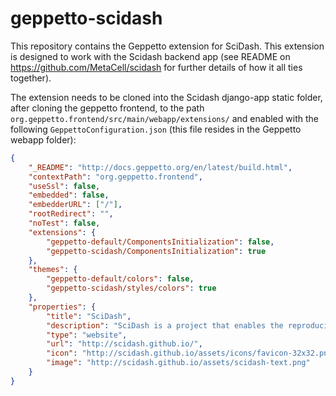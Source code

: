 # geppetto-scidash

This repository contains the Geppetto extension for SciDash. This extension is designed to work with the Scidash backend app (see README on https://github.com/MetaCell/scidash for further details of how it all ties together).

The extension needs to be cloned into the Scidash django-app static folder, after cloning the geppetto frontend, to the path `org.geppetto.frontend/src/main/webapp/extensions/` and enabled with the following `GeppettoConfiguration.json` (this file resides in the Geppetto webapp folder):

```json
{
	"_README": "http://docs.geppetto.org/en/latest/build.html",
	"contextPath": "org.geppetto.frontend",
	"useSsl": false,
	"embedded": false,
	"embedderURL": ["/"],
	"rootRedirect": "",
	"noTest": false,
	"extensions": {
		"geppetto-default/ComponentsInitialization": false,
		"geppetto-scidash/ComponentsInitialization": true
	},
	"themes": {
		"geppetto-default/colors": false,
		"geppetto-scidash/styles/colors": true
	},
	"properties": {
		"title": "SciDash",
		"description": "SciDash is a project that enables the reproducible execution and visualization of data-driven unit test for assessing model quality.",
		"type": "website",
		"url": "http://scidash.github.io/",
		"icon": "http://scidash.github.io/assets/icons/favicon-32x32.png",
		"image": "http://scidash.github.io/assets/scidash-text.png"
	}
}
```


